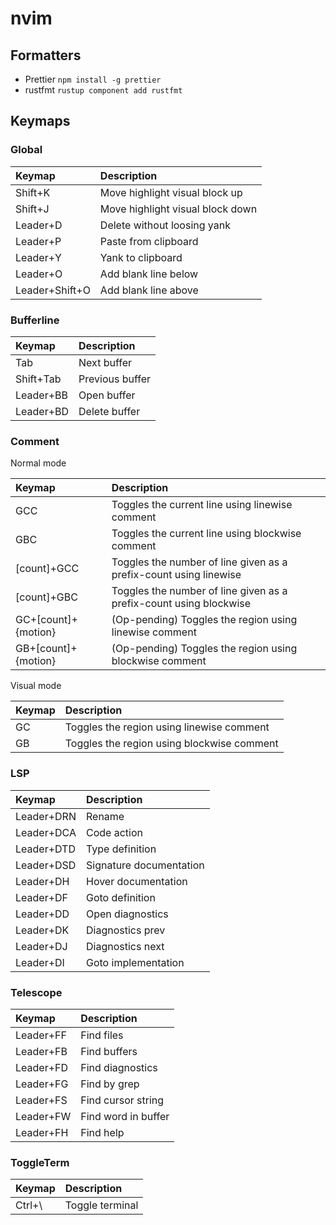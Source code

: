 # nvim

## Formatters

- Prettier `npm install -g prettier`
- rustfmt `rustup component add rustfmt`

## Keymaps

### Global

| Keymap         | Description                      |
| :------------- | :------------------------------- |
| Shift+K        | Move highlight visual block up   |
| Shift+J        | Move highlight visual block down |
| Leader+D       | Delete without loosing yank      |
| Leader+P       | Paste from clipboard             |
| Leader+Y       | Yank to clipboard                |
| Leader+O       | Add blank line below             |
| Leader+Shift+O | Add blank line above             |

### Bufferline

| Keymap    | Description     |
| :-------- | :-------------- |
| Tab       | Next buffer     |
| Shift+Tab | Previous buffer |
| Leader+BB | Open buffer     |
| Leader+BD | Delete buffer   |

### Comment

Normal mode

| Keymap              | Description                                                        |
| :------------------ | :----------------------------------------------------------------- |
| GCC                 | Toggles the current line using linewise comment                    |
| GBC                 | Toggles the current line using blockwise comment                   |
| [count]+GCC         | Toggles the number of line given as a prefix-count using linewise  |
| [count]+GBC         | Toggles the number of line given as a prefix-count using blockwise |
| GC+[count]+{motion} | (Op-pending) Toggles the region using linewise comment             |
| GB+[count]+{motion} | (Op-pending) Toggles the region using blockwise comment            |

Visual mode

| Keymap | Description                                |
| :----- | :----------------------------------------- |
| GC     | Toggles the region using linewise comment  |
| GB     | Toggles the region using blockwise comment |

### LSP

| Keymap     | Description             |
| :--------- | :---------------------- |
| Leader+DRN | Rename                  |
| Leader+DCA | Code action             |
| Leader+DTD | Type definition         |
| Leader+DSD | Signature documentation |
| Leader+DH  | Hover documentation     |
| Leader+DF  | Goto definition         |
| Leader+DD  | Open diagnostics        |
| Leader+DK  | Diagnostics prev        |
| Leader+DJ  | Diagnostics next        |
| Leader+DI  | Goto implementation     |

### Telescope

| Keymap    | Description         |
| :-------- | :------------------ |
| Leader+FF | Find files          |
| Leader+FB | Find buffers        |
| Leader+FD | Find diagnostics    |
| Leader+FG | Find by grep        |
| Leader+FS | Find cursor string  |
| Leader+FW | Find word in buffer |
| Leader+FH | Find help           |

### ToggleTerm

| Keymap  | Description     |
| :------ | :-------------- |
| Ctrl+\  | Toggle terminal |
